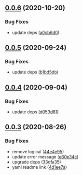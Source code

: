 ## [0.0.6](https://github.com/serverless-components/tencent-layer/compare/v0.0.5...v0.0.6) (2020-10-20)


### Bug Fixes

* update deps ([a0cb6d0](https://github.com/serverless-components/tencent-layer/commit/a0cb6d0f201cd859477d0406be6f665e40be6736))

## [0.0.5](https://github.com/serverless-components/tencent-layer/compare/v0.0.4...v0.0.5) (2020-09-24)


### Bug Fixes

* update deps ([b1bd5db](https://github.com/serverless-components/tencent-layer/commit/b1bd5db7a8e47c1c65e63fba1404966649fcf35a))

## [0.0.4](https://github.com/serverless-components/tencent-layer/compare/v0.0.3...v0.0.4) (2020-09-04)


### Bug Fixes

* update deps ([d053d81](https://github.com/serverless-components/tencent-layer/commit/d053d8165543b09ae62fa9b95940767a1748be49))

## [0.0.3](https://github.com/serverless-components/tencent-layer/compare/v0.0.2...v0.0.3) (2020-08-26)


### Bug Fixes

* remove logical ([44e4e95](https://github.com/serverless-components/tencent-layer/commit/44e4e957d5d7bef677e6fd35bfd0713823c3afb6))
* update error message ([e60e34c](https://github.com/serverless-components/tencent-layer/commit/e60e34cda4ce3d17451df4a04daca833d2297ff6))
* upgrade deps ([33dfa35](https://github.com/serverless-components/tencent-layer/commit/33dfa35afd0f0958160a7049874eef1b10ebddc2))
* yaml readme link ([4d1ee7a](https://github.com/serverless-components/tencent-layer/commit/4d1ee7a870bc5957ef0806d5ee2032420199ff23))
